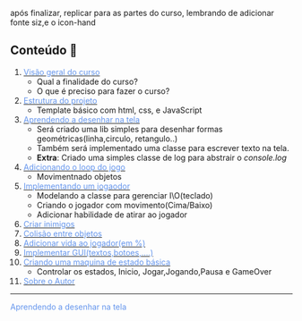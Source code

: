 após finalizar, replicar para as partes do curso, lembrando de adicionar fonte siz,e  o icon-hand
##  Conteúdo 📄
 
1.  [<span style="color:CornflowerBlue;">Visão geral do curso</span> ](../part1/README.md)
    * Qual a finalidade do curso?
    * O que é preciso para fazer o curso?
1.  [<span style="color:CornflowerBlue;">Estrutura do projeto</span>](README.md)
    *   Template básico com html, css, e JavaScript 
1.  [<span style="color:CornflowerBlue;    ">Aprendendo a desenhar na tela</span> ](https://www.google.com)
    *  Será criado uma lib simples para desenhar formas geométricas(linha,circulo, retangulo..) 
    *  Também será implementado uma classe para escrever texto na tela.
    *  <b>Extra</b>: Criado uma simples classe de log para abstrair o <i>console.log</i>
1.  [<span style="color:CornflowerBlue "> Adicionando o loop do jogo</span>](https://www.google.com)
    *  Movimentnado objetos 
1.  [<span style="color:CornflowerBlue "> Implementando um jogaodor</span>](https://www.google.com)
    * Modelando a classe para gerenciar I\O(teclado)
    * Criando o jogador com movimento(Cima/Baixo)
    * Adicionar habilidade de atirar ao jogador
1.  [<span style="color:CornflowerBlue "> Criar inimigos </span>](https://www.google.com)
1.  [<span style="color:CornflowerBlue "> Colisão entre objetos </span>](https://www.google.com)
1.  [<span style="color:CornflowerBlue "> Adicionar vida ao jogador(em %)</span>](https://www.google.com)
1.  [<span style="color:CornflowerBlue "> Implementar GUI(textos,botoes,....)</span>](https://www.google.com)
1.  [<span style="color:CornflowerBlue "> Criando uma maquina de estado básica</span>](https://www.google.com)
    * Controlar os estados, Inicio, Jogar,Jogando,Pausa e GameOver 
1.  [<span style="color:CornflowerBlue;font-weight: ">Sobre o Autor</span> ](../ABOUT.md)

---
<span style="color:CornflowerBlue;   ">Aprendendo a desenhar na tela</span>  
 